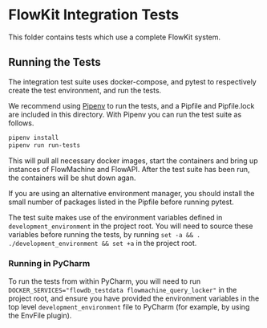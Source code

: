 # FlowKit Integration Tests

This folder contains tests which use a complete FlowKit system.

## Running the Tests

The integration test suite uses docker-compose, and pytest to respectively create the test environment, and run the tests. 

We recommend using [Pipenv](https://docs.pipenv.org) to run the tests, and a Pipfile and Pipfile.lock are included in this directory.
With Pipenv you can run the test suite as follows.

```bash
pipenv install
pipenv run run-tests
```

This will pull all necessary docker images, start the containers and bring up instances of FlowMachine and FlowAPI. After the test suite has been run, the containers will be shut down agan.


If you are using an alternative environment manager, you should install the small number of packages listed in the Pipfile before running pytest.

The test suite makes use of the environment variables defined in `development_environment` in the project root. You will need to source these variables before running the tests, by running `set -a && . ./development_environment && set +a` in the project root.

### Running in PyCharm

To run the tests from within PyCharm, you will need to run `DOCKER_SERVICES="flowdb_testdata flowmachine_query_locker"` in the project root, and ensure you have provided the environment variables in the top level `development_environment` file to PyCharm (for example, by using the EnvFile plugin).
